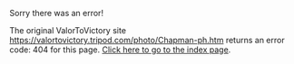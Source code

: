 

Sorry there was an error!

The original ValorToVictory site https://valortovictory.tripod.com/photo/Chapman-ph.htm returns an error code: 404 for this page. [Click here to go to the index page](../index.md).
